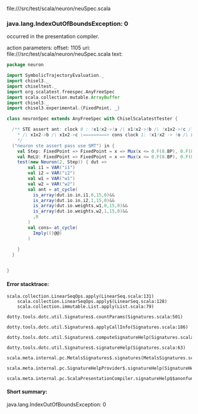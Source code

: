 file://<WORKSPACE>/src/test/scala/neuron/neuSpec.scala
### java.lang.IndexOutOfBoundsException: 0

occurred in the presentation compiler.

action parameters:
offset: 1105
uri: file://<WORKSPACE>/src/test/scala/neuron/neuSpec.scala
text:
```scala
package neuron

import SymbolicTrajectoryEvaluation._
import chisel3._
import chiseltest._
import org.scalatest.freespec.AnyFreeSpec
import scala.collection.mutable.ArrayBuffer
import chisel3._
import chisel3.experimental.{FixedPoint, _}

class neuronSpec extends AnyFreeSpec with ChiselScalatestTester {

  /** STE assert ant: clock 0 : !x1!x2->!a /\ x1!x2->!b /\ !x1x2->!c /\ x1x2->a
    * /\ x1x2->b /\ x1x2->c \=========> cons clock 1: !x1!x2 -> !o /\ x1x2 -> o
    */
  ("neuron ste assert pass use SMT") in {
    val Step: FixedPoint => FixedPoint = x => Mux(x <= 0.F(8.BP), 0.F(8.BP), 1.F(8.BP))
    val ReLU: FixedPoint => FixedPoint = x => Mux(x <= 0.F(8.BP), 0.F(8.BP), x)
    test(new Neuron(2, Step)) { dut =>
        val i1 = VAR("i1")
        val i2 = VAR("i2")
        val w1 = VAR("w1")
        val w2 = VAR("w2")
        val ant = at_cycle(
          is_array(dut.io.in,i1,0,15,0)&&
          is_array(dut.io.in,i2,1,15,0)&&
          is_array(dut.io.weights,w1,0,15,0)&&
          is_array(dut.io.weights,w2,1,15,0)&&
          ,0
        )
        val cons= at_cycle(
          Imply(()@@)
        )
      
    }
  }


}

```



#### Error stacktrace:

```
scala.collection.LinearSeqOps.apply(LinearSeq.scala:131)
	scala.collection.LinearSeqOps.apply$(LinearSeq.scala:128)
	scala.collection.immutable.List.apply(List.scala:79)
	dotty.tools.dotc.util.Signatures$.countParams(Signatures.scala:501)
	dotty.tools.dotc.util.Signatures$.applyCallInfo(Signatures.scala:186)
	dotty.tools.dotc.util.Signatures$.computeSignatureHelp(Signatures.scala:94)
	dotty.tools.dotc.util.Signatures$.signatureHelp(Signatures.scala:63)
	scala.meta.internal.pc.MetalsSignatures$.signatures(MetalsSignatures.scala:17)
	scala.meta.internal.pc.SignatureHelpProvider$.signatureHelp(SignatureHelpProvider.scala:51)
	scala.meta.internal.pc.ScalaPresentationCompiler.signatureHelp$$anonfun$1(ScalaPresentationCompiler.scala:388)
```
#### Short summary: 

java.lang.IndexOutOfBoundsException: 0